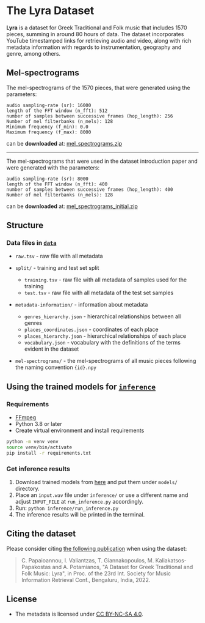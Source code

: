# The Lyra Dataset

**Lyra** is a dataset for Greek Traditional and Folk music that includes 1570 pieces, summing in around 80 hours of data. The dataset incorporates YouTube timestamped links for retrieving audio and video, along with rich metadata information with regards to instrumentation, geography and genre, among others.

## Mel-spectrograms

The mel-spectrograms of the 1570 pieces, that were generated using the parameters:
```
audio sampling-rate (sr): 16000
length of the FFT window (n_fft): 512
number of samples between successive frames (hop_length): 256
Number of mel filterbanks (n_mels): 128
Minimum frequency (f_min): 0.0
Maximum frequency (f_max): 8000
```
can be **downloaded** at: [mel_spectrograms.zip](https://drive.google.com/file/d/1xMQIbi7Rkugr0gwtitIDSf2yQHbb-L4v/view?usp=sharing)

---

The mel-spectrograms that were used in the dataset introduction paper and were generated with the parameters:
```
audio sampling-rate (sr): 8000
length of the FFT window (n_fft): 400
number of samples between successive frames (hop_length): 400
Number of mel filterbanks (n_mels): 128
```
can be **downloaded** at: [mel_spectrograms_initial.zip](https://drive.google.com/file/d/10SH2gfYSf_qUVPUHA3O1lgq4C24k38I0/view?usp=sharing)


## Structure

### Data files in [`data`](data)

- `raw.tsv` - raw file with all metadata

- `split/` - training and test set split
    - `training.tsv` - raw file with all metadata of samples used for the training
    - `test.tsv` - raw file with all metadata of the test set samples

- `metadata-information/` - information about metadata
    - `genres_hierarchy.json` - hierarchical relationships between all genres
    - `places_coordinates.json` - coordinates of each place
    - `places_hierarchy.json` - hierarchical relationships of each place
    - `vocabulary.json` - vocabulary with the definitions of the terms evident in the dataset 

- `mel-spectrograms/` - the mel-spectrograms of all music pieces following the naming convention `{id}.npy`


## Using the trained models for [`inference`](inference)

### Requirements

* [FFmpeg](https://ffmpeg.org/download.html) 
* Python 3.8 or later
* Create virtual environment and install requirements
```bash
python -m venv venv
source venv/bin/activate
pip install -r requirements.txt
```

### Get inference results

1. Download trained models from [here](https://drive.google.com/file/d/1nFu3G4WX8OAtiSX4UlkqI0KvfW2FIn0u/view?usp=sharing) and put them under `models/` directory.
2. Place an `input.wav` file under `inference/` or use a different name and adjust `INPUT_FILE` at `run_inference.py` accordingly.
3. Run: `python inference/run_inference.py`
4. The inference results will be printed in the terminal.


## Citing the dataset

Please consider citing [the following publication](https://arxiv.org/abs/2211.11479v1) when using the dataset:

> C. Papaioannou, I. Valiantzas, T. Giannakopoulos, M. Kaliakatsos-Papakostas and A. Potamianos, "A Dataset for Greek Traditional and Folk Music: Lyra", in Proc. of the 23rd Int. Society for Music Information Retrieval Conf., Bengaluru, India, 2022.


## License

- The metadata is licensed under [CC BY-NC-SA 4.0](https://creativecommons.org/licenses/by-nc-sa/4.0/).

